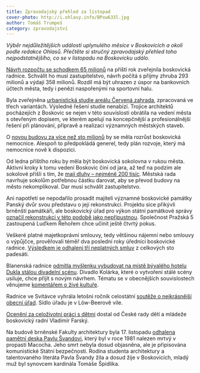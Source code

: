 ```yaml
---
title: Zpravodajský přehled za listopad
cover-photo: http://i.ohlasy.info/BPxw633l.jpg
author: Tomáš Trumpeš
category: zpravodajství
---
```


*Výběr nejdůležitějších událostí uplynulého měsíce v Boskovicích a okolí podle redakce Ohlasů. Přečtěte si stručný zpravodajský přehled toho nejpodstatnějšího, co se v listopadu na Boskovicku událo.*

[Návrh rozpočtu se schodkem 65 milionů](http://www.ohlasy.info/clanky/2016/11/novy-rozpocet.html) na příští rok zveřejnila boskovická radnice. Schválit ho musí zastupitelstvo, návrh počítá s příjmy zhruba 293 milionů a výdaji 358 milionů. Rozdíl má být uhrazen z úspor na bankovních účtech města, tedy i penězi naspořenými na sportovní halu.

Byla zveřejněna [urbanistická studie areálu Červená zahrada](http://www.ohlasy.info/clanky/2016/11/cervenka-studie.html), zpracovaná ve třech variantách. Výsledné řešení studie nenabízí. Trojice architektů pocházejích z Boskovic se nejen v této souvislosti obrátila na vedení města s otevřeným dopisem, ve kterém apelují na koncepčnější a profesionálnější řešení při plánování, přípravě a realizaci významných městských staveb.

O [novou budovu za více než sto milionů](http://www.ohlasy.info/clanky/2016/11/cervenka-studie.html) by se měla rozrůst boskovická nemocnice. Alespoň to předpokládá generel, tedy plán rozvoje, který má nemocnice nově k dispozici.

Od ledna příštího roku by měla být boskovická sokolovna v rukou města. Aktivní kroky k tomu vedení Boskovic činí od jara, až teď na podzim ale sokolové přišli s tím, že [mají dluhy – nejméně 200 tisíc](http://www.ohlasy.info/clanky/2016/11/cervenka-studie.html). Městská rada navrhuje sokolům potřebnou částku darovat, aby se převod budovy na město nekomplikoval. Dar musí schválit zastupitelstvo.

Ani napotřetí se nepodařilo prosadit majiteli významné boskovické památky Panský dvůr svou představu o její rekonstrukci. Projektu sice přikývli brněnští památkáři, ale boskovický úřad pro výkon státní památkové správy [označil rekonstrukci v této podobě jako nepřípustnou](http://www.ohlasy.info/clanky/2016/11/pansky-dvur.html). Společnost Pražská 5 zastoupená Luďkem Řehořem chce učinit ještě čtvrtý pokus.

Veškeré platné majetkoprávní smlouvy, tedy většinou nájemní nebo smlouvy o výpůjčce, prověřovali téměř dva poslední roky úředníci boskovické radnice. [Výsledkem je odhalení tří neplatných smluv](http://www.ohlasy.info/clanky/2016/11/audit-smluv.html) z celkových sto padesáti.

Blanenská radnice [odmítla myšlenku vybudovat na místě bývalého hotelu Dukla stálou divadelní scénu](http://blanensky.denik.cz/zpravy_region/divadlo-v-centru-blanska-radni-navrh-projektu-stopli-20161123.html). Divadlo Kolárka, které o vytvoření stálé scény usiluje, chce přijít s novým návrhem. Tématu se v obecnějších souvislostech věnujeme [komentářem o živé kultuře](http://blanensky.denik.cz/zpravy_region/divadlo-v-centru-blanska-radni-navrh-projektu-stopli-20161123.html).

Radnice ve Svitávce vyhrála letošní ročník celostátní [soutěže o nejkrásnější obecní úřad](http://blanensky.denik.cz/zpravy_region/ve-svitavce-maji-nejkrasnejsi-radnici-shodli-se-na-tom-laici-i-odbornici-20161128.html). Sídlo úřadu je v Löw-Beerově vile.

[Ocenění za celoživotní práci s dětmi](http://blanensky.denik.cz/zpravy_region/farsky-dostal-oceneni-za-praci-s-detmi-20161129.html) dostal od České rady dětí a mládeže boskovický radní Vladimír Farský.

Na budově brněnské Fakulty architektury byla 17. listopadu [odhalena pamětní deska Pavlu Švandovi](http://www.ceskatelevize.cz/ct24/regiony/jihomoravsky-kraj/1960316-pametni-deska-pro-pavla-svandu-mela-statni-bezpecnost-podil-na), který byl v roce 1981 nalezen mrtvý v propasti Macocha. Jeho smrt nebyla dosud objasněna, ale je připisována komunistické Státní bezpečnosti. Rodina studenta architektury a talentovaného literáta Pavla Švandy žila a dosud žije v Boskovicích, mladý muž byl synovcem kardinála Tomáše Špidlíka.
